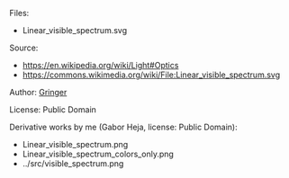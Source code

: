 Files:
  - Linear_visible_spectrum.svg

Source:
  - https://en.wikipedia.org/wiki/Light#Optics
  - https://commons.wikimedia.org/wiki/File:Linear_visible_spectrum.svg

Author: [Gringer](https://commons.wikimedia.org/wiki/User:Gringer)

License: Public Domain

Derivative works by me (Gabor Heja, license: Public Domain):
  - Linear_visible_spectrum.png
  - Linear_visible_spectrum_colors_only.png
  - ../src/visible_spectrum.png
